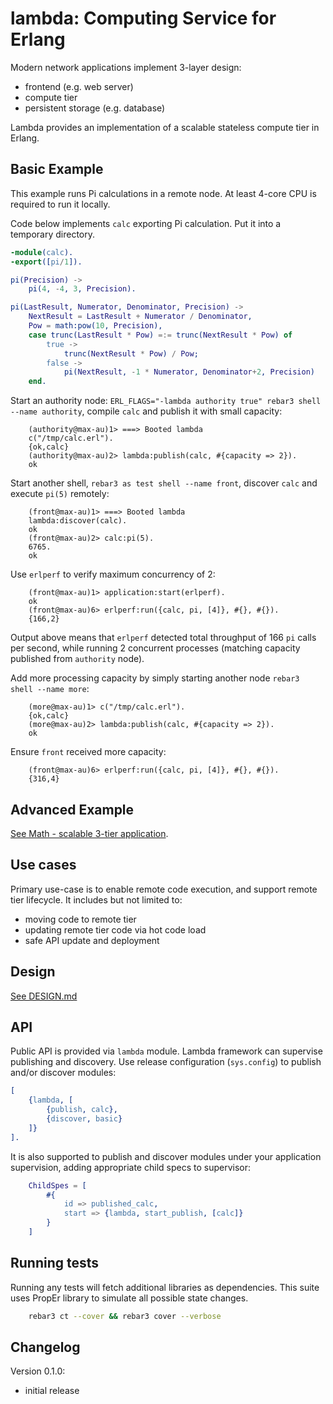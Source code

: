 # lambda: Computing Service for Erlang
Modern network applications implement 3-layer design:
 * frontend (e.g. web server)
 * compute tier
 * persistent storage (e.g. database)

Lambda provides an implementation of a scalable stateless compute tier in Erlang.

## Basic Example
This example runs Pi calculations in a remote node. At least 4-core CPU is required to
run it locally.

Code below implements `calc` exporting Pi calculation. Put it into a temporary directory.
```erlang
-module(calc).
-export([pi/1]).

pi(Precision) ->
    pi(4, -4, 3, Precision).

pi(LastResult, Numerator, Denominator, Precision) ->
    NextResult = LastResult + Numerator / Denominator,
    Pow = math:pow(10, Precision),
    case trunc(LastResult * Pow) =:= trunc(NextResult * Pow) of
        true ->
            trunc(NextResult * Pow) / Pow;
        false ->
            pi(NextResult, -1 * Numerator, Denominator+2, Precision)
    end.
```

Start an authority node: `ERL_FLAGS="-lambda authority true" rebar3 shell --name authority`, compile `calc` and 
publish it with small capacity:
```
    (authority@max-au)1> ===> Booted lambda
    c("/tmp/calc.erl").
    {ok,calc}
    (authority@max-au)2> lambda:publish(calc, #{capacity => 2}).
    ok
```
Start another shell, `rebar3 as test shell --name front`, discover `calc` and execute `pi(5)` remotely:
```
    (front@max-au)1> ===> Booted lambda
    lambda:discover(calc).
    ok
    (front@max-au)2> calc:pi(5).
    6765.
    ok
```
Use `erlperf` to verify maximum concurrency of 2: 
```
    (front@max-au)1> application:start(erlperf).
    ok
    (front@max-au)6> erlperf:run({calc, pi, [4]}, #{}, #{}).                      
    {166,2}
```
Output above means that `erlperf` detected total throughput of 166 `pi` calls per second, while running 2 concurrent
processes (matching capacity published from `authority` node).

Add more processing capacity by simply starting another node `rebar3 shell --name more`:
```
    (more@max-au)1> c("/tmp/calc.erl").
    {ok,calc}
    (more@max-au)2> lambda:publish(calc, #{capacity => 2}).
    ok
```
Ensure `front` received more capacity:
```
    (front@max-au)6> erlperf:run({calc, pi, [4]}, #{}, #{}).                      
    {316,4}
```

## Advanced Example
[See Math - scalable 3-tier application](doc/MATH.md).

## Use cases
Primary use-case is to enable remote code execution, and support remote tier lifecycle. It includes but
not limited to:
 * moving code to remote tier
 * updating remote tier code via hot code load
 * safe API update and deployment

## Design
[See DESIGN.md](doc/DESIGN.md)

## API
Public API is provided via `lambda` module. Lambda framework can supervise publishing and
discovery. Use release configuration (`sys.config`) to publish and/or discover modules:
```erlang
[
    {lambda, [
        {publish, calc},
        {discover, basic}
    ]}
].
```

It is also supported to publish and discover modules under your application supervision,
adding appropriate child specs to supervisor:
```erlang
    ChildSpes = [
        #{
            id => published_calc,
            start => {lambda, start_publish, [calc]}
        }
    ]
```


## Running tests
Running any tests will fetch additional libraries as dependencies.
This suite uses PropEr library to simulate all possible state changes.
```bash
    rebar3 ct --cover && rebar3 cover --verbose
```
## Changelog

Version 0.1.0:
 - initial release
